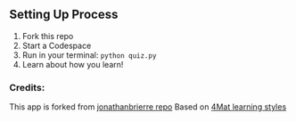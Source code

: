 ## Setting Up Process 
1. Fork this repo
2. Start a Codespace 
3. Run in your terminal: `python quiz.py`
4. Learn about how you learn!

### Credits:
This app is forked from [jonathanbrierre repo](https://github.com/jonathanbrierre/Learning-Styles-Quiz)
Based on [4Mat learning styles](https://4mat.org/learning-styles/)

